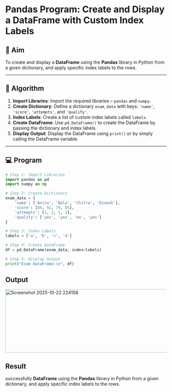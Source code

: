 # Pandas Program: Create and Display a DataFrame with Custom Index Labels

## 🎯 Aim

To create and display a **DataFrame** using the **Pandas** library in Python from a given dictionary, and apply specific index labels to the rows.

---

## 🧠 Algorithm

1. **Import Libraries**: Import the required libraries – `pandas` and `numpy`.
2. **Create Dictionary**: Define a dictionary `exam_data` with keys: `'name'`, `'score'`, `'attempts'`, and `'qualify'`.
3. **Index Labels**: Create a list of custom index labels called `labels`.
4. **Create DataFrame**: Use `pd.DataFrame()` to create the DataFrame by passing the dictionary and index labels.
5. **Display Output**: Display the DataFrame using `print()` or by simply calling the DataFrame variable.

---

## 💻 Program
```py
# Step 1: Import Libraries
import pandas as pd
import numpy as np

# Step 2: Create Dictionary
exam_data = {
    'name': ['Anita', 'Bala', 'Chitra', 'Dinesh'],
    'score': [88, 92, 79, 85],
    'attempts': [1, 2, 1, 3],
    'qualify': ['yes', 'yes', 'no', 'yes']
}

# Step 3: Index Labels
labels = ['a', 'b', 'c', 'd']

# Step 4: Create DataFrame
df = pd.DataFrame(exam_data, index=labels)

# Step 5: Display Output
print("Exam DataFrame:\n", df)
```

## Output
<img width="658" height="199" alt="Screenshot 2025-10-22 224158" src="https://github.com/user-attachments/assets/13391f55-446f-4a4a-80a6-13ff21f7968f" />

## Result
successfully **DataFrame** using the **Pandas** library in Python from a given dictionary, and apply specific index labels to the rows.

